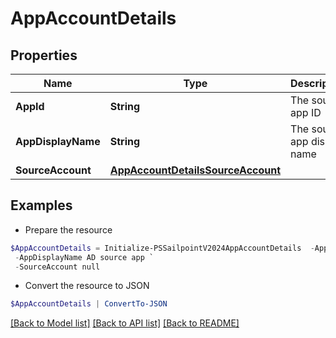 # AppAccountDetails
## Properties

Name | Type | Description | Notes
------------ | ------------- | ------------- | -------------
**AppId** | **String** | The source app ID | [optional] 
**AppDisplayName** | **String** | The source app display name | [optional] 
**SourceAccount** | [**AppAccountDetailsSourceAccount**](AppAccountDetailsSourceAccount.md) |  | [optional] 

## Examples

- Prepare the resource
```powershell
$AppAccountDetails = Initialize-PSSailpointV2024AppAccountDetails  -AppId fbf4f72280304f1a8bc808fc2a3bcf7b `
 -AppDisplayName AD source app `
 -SourceAccount null
```

- Convert the resource to JSON
```powershell
$AppAccountDetails | ConvertTo-JSON
```

[[Back to Model list]](../README.md#documentation-for-models) [[Back to API list]](../README.md#documentation-for-api-endpoints) [[Back to README]](../README.md)

